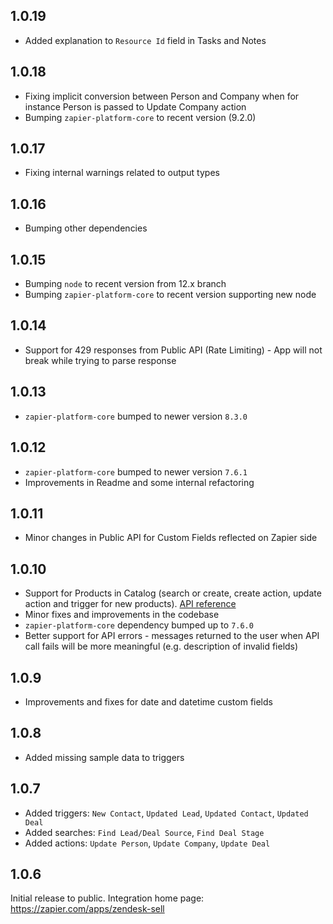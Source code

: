 ## 1.0.19

* Added explanation to `Resource Id` field in Tasks and Notes 

## 1.0.18

* Fixing implicit conversion between Person and Company when for instance Person is passed to Update Company action
* Bumping `zapier-platform-core` to recent version (9.2.0)

## 1.0.17

* Fixing internal warnings related to output types

## 1.0.16

* Bumping other dependencies

## 1.0.15

* Bumping `node` to recent version from 12.x branch
* Bumping `zapier-platform-core` to recent version supporting new node

## 1.0.14

* Support for 429 responses from Public API (Rate Limiting) - App will not break while trying to parse response

## 1.0.13

* `zapier-platform-core` bumped to newer version `8.3.0`

## 1.0.12

* `zapier-platform-core` bumped to newer version `7.6.1`
* Improvements in Readme and some internal refactoring

## 1.0.11

* Minor changes in Public API for Custom Fields reflected on Zapier side

## 1.0.10

* Support for Products in Catalog (search or create, create action, update action and trigger for new products). [API reference](https://developers.getbase.com/docs/rest/reference/products)
* Minor fixes and improvements in the codebase
* `zapier-platform-core` dependency bumped up to `7.6.0`
* Better support for API errors - messages returned to the user when API call fails will be more meaningful (e.g. description of invalid fields)

## 1.0.9

* Improvements and fixes for date and datetime custom fields

## 1.0.8

* Added missing sample data to triggers

## 1.0.7

* Added triggers: `New Contact`, `Updated Lead`, `Updated Contact`, `Updated Deal`
* Added searches: `Find Lead/Deal Source`, `Find Deal Stage`
* Added actions: `Update Person`, `Update Company`, `Update Deal`

## 1.0.6

Initial release to public. Integration home page: https://zapier.com/apps/zendesk-sell
